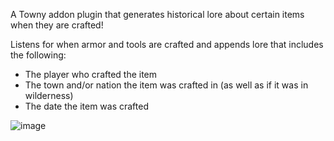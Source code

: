 A Towny addon plugin that generates historical lore about certain items when they are crafted!

Listens for when armor and tools are crafted and appends lore that includes the following:
- The player who crafted the item
- The town and/or nation the item was crafted in (as well as if it was in wilderness)
- The date the item was crafted

![image](https://github.com/CorruptedGreed/TownyItemLore/assets/47507792/ae9402ff-36ab-4cdb-a0ed-ddcf77e1c0a3)
